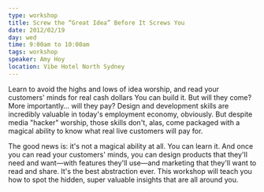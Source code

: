 ```yaml
---
type: workshop
title: Screw the “Great Idea” Before It Screws You
date: 2012/02/19
day: wed
time: 9:00am to 10:00am
tags: workshop
speaker: Amy Hoy
location: Vibe Hotel North Sydney
---
```


Learn to avoid the highs and lows of idea worship, and read your customers' minds for real cash dollars
You can build it. But will they come? More importantly… will they pay? Design and development skills are incredibly valuable in today's employment economy, obviously. But despite media "hacker" worship, those skills don't, alas, come packaged with a magical ability to know what real live customers will pay for.

The good news is: it's not a magical ability at all. You can learn it. And once you can read your customers' minds, you can design products that they'll need and want—with features they'll use—and marketing that they'll want to read and share. It's the best abstraction ever. This workshop will teach you how to spot the hidden, super valuable insights that are all around you.